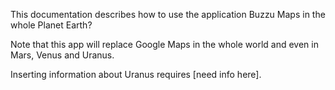 This documentation describes how to use the application Buzzu Maps in the whole Planet Earth?

Note that this app will replace Google Maps in the whole world and even in Mars, Venus and Uranus.

Inserting information about Uranus requires [need info here].

